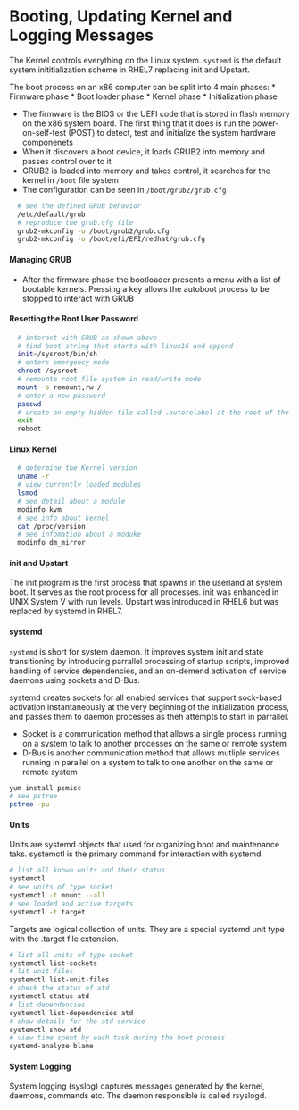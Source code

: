 # Booting, Updating Kernel and Logging Messages

The Kernel controls everything on the Linux system. `systemd` is the default system inititialization scheme in RHEL7 replacing init and Upstart.

The boot process on an x86 computer can be split into 4 main phases:
    * Firmware phase
    * Boot loader phase
    * Kernel phase
    * Initialization phase

* The firmware is the BIOS or the UEFI code that is stored in flash memory on the x86 system board. The first thing that it does is run the power-on-self-test (POST) to detect, test and initialize the system hardware componenets
* When it discovers a boot device, it loads GRUB2 into memory and passes control over to it
* GRUB2 is loaded into memory and takes control, it searches for the kernel in `/boot` file system
* The configuration can be seen in `/boot/grub2/grub.cfg` 

```bash
  # see the defined GRUB behavior
  /etc/default/grub
  # reproduce the grub.cfg file
  grub2-mkconfig -o /boot/grub2/grub.cfg
  grub2-mkconfig -o /boot/efi/EFI/redhat/grub.cfg
```

#### Managing GRUB

* After the firmware phase the bootloader presents a menu with a list of bootable kernels. Pressing a key allows the autoboot process to be stopped to interact with GRUB

#### Resetting the Root User Password

```bash
  # interact with GRUB as shown above
  # find boot string that starts with linux16 and append
  init=/sysroot/bin/sh
  # enters emergency mode
  chroot /sysroot
  # remounte root file system in read/write mode
  mount -o remount,rw /
  # enter a new password
  passwd
  # create an empty hidden file called .autorelabel at the root of the directory tree to instruct the system to perform SELinux relabelling
  exit
  reboot
```

#### Linux Kernel

```bash
  # determine the Kernel version
  uname -r
  # view currently loaded modules
  lsmod
  # see detail about a module
  modinfo kvm
  # see info about kernel
  cat /proc/version
  # see infomation about a moduke
  modinfo dm_mirror
```

#### init and Upstart

The init program is the first process that spawns in the userland at system boot. It serves as the root process for all processes. init was enhanced in UNIX System V with run levels. Upstart was introduced in RHEL6 but was replaced by systemd in RHEL7. 

#### systemd

`systemd` is short for system daemon. It improves system init and state transitioning by introducing parrallel processing of startup scripts, improved handling of service dependencies, and an on-demend activation of service daemons using sockets and D-Bus. 

systemd creates sockets for all enabled services that support sock-based activation instantaneously at the very beginning of the initialization process, and passes them to daemon processes as theh attempts to start in parrallel. 

* Socket is a communication method that allows a single process running on a system to talk to another processes on the same or remote system
* D-Bus is another communication method that allows mutliple services running in parallel on a system to talk to one another on the same or remote system

```bash
yum install psmisc
# see pstree
pstree -pu
```

#### Units

Units are systemd objects that used for organizing boot and maintenance taks. systemctl is the primary command for interaction with systemd.

```bash
# list all known units and their status
systemctl
# see units of type socket
systemctl -t mount --all
# see loaded and active targets
systemctl -t target
```

Targets are logical collection of units. They are a special systemd unit type with the .target file extension. 


```bash
# list all units of type socket
systemctl list-sockets
# lit unit files
systemctl list-unit-files
# check the status of atd
systemctl status atd
# list dependencies
systemctl list-dependencies atd
# show details for the atd service
systemctl show atd
# view time spent by each task during the boot process
systemd-analyze blame
```

#### System Logging

System logging (syslog) captures messages generated by the kernel, daemons, commands etc. The daemon responsible is called rsyslogd. 